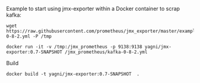 
Example to start using jmx-exporter within a Docker container to scrap kafka:

    wget https://raw.githubusercontent.com/prometheus/jmx_exporter/master/example_configs/kafka-0-8-2.yml -P /tmp

    docker run -it -v /tmp:/jmx_prometheus -p 9138:9138 yagni/jmx-exporter:0.7-SNAPSHOT /jmx_prometheus/kafka-0-8-2.yml

Build

    docker build -t yagni/jmx-exporter:0.7-SNAPSHOT  .
